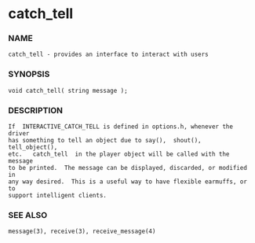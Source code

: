 # catch_tell

### NAME

    catch_tell - provides an interface to interact with users

### SYNOPSIS

    void catch_tell( string message );

### DESCRIPTION

    If  INTERACTIVE_CATCH_TELL is defined in options.h, whenever the driver
    has something to tell an object due to say(),  shout(),  tell_object(),
    etc.   catch_tell  in the player object will be called with the message
    to be printed.  The message can be displayed, discarded, or modified in
    any way desired.  This is a useful way to have flexible earmuffs, or to
    support intelligent clients.

### SEE ALSO

    message(3), receive(3), receive_message(4)

